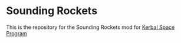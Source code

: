 Sounding Rockets
===

This is the repository for the Sounding Rockets mod for [Kerbal Space Program](http://kerbalspaceprogram.com)
